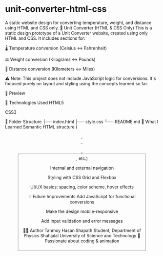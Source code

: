 # unit-converter-html-css
 A static website design for converting temperature, weight, and distance using HTML and CSS only.
 🧮 Unit Converter (HTML & CSS Only)
This is a static design prototype of a Unit Converter website, created using only HTML and CSS. It includes sections for:

🌡️ Temperature conversion (Celsius ↔ Fahrenheit)

⚖️ Weight conversion (Kilograms ↔ Pounds)

📏 Distance conversion (Kilometers ↔ Miles)

⚠️ Note: This project does not include JavaScript logic for conversions. It's focused purely on layout and styling using the concepts learned so far.

📸 Preview

🔧 Technologies Used
HTML5

CSS3

📁 Folder Structure
├── index.html
├── style.css
└── README.md
🧠 What I Learned
Semantic HTML structure (<header>, <section>, <figure>, <fieldset>, etc.)

Internal and external navigation

Styling with CSS Grid and Flexbox

UI/UX basics: spacing, color scheme, hover effects

💡 Future Improvements
Add JavaScript for functional conversions

Make the design mobile-responsive

Add input validation and error messages

🙋‍♂️ Author
Tanmoy Hasan Shapath
Student, Department of Physics
Shahjalal University of Science and Technology
🎨 Passionate about coding & animation
